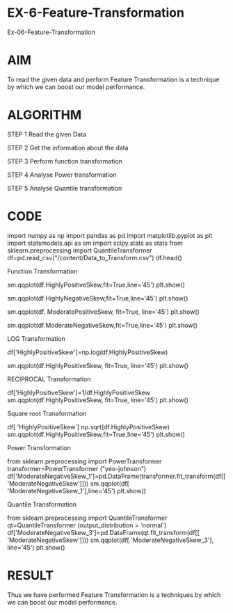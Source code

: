 # EX-6-Feature-Transformation
Ex-06-Feature-Transformation
# AIM
To read the given data and perform Feature Transformation is a technique by which we can boost our model performance.

# ALGORITHM
STEP 1 Read the given Data

STEP 2 Get the information about the data

STEP 3 Perform function transformation

STEP 4 Analyse Power transformation

STEP 5 Analyse Quantile transformation

# CODE

import numpy as np
import pandas as pd
import matplotlib.pyplot as plt
import statsmodels.api as sm
import scipy.stats as stats
from sklearn.preprocessing import QuantileTransformer
df=pd.read_csv("/content/Data_to_Transform.csv")
df.head()   

Function Transformation

sm.qqplot(df.HighlyPositiveSkew,fit=True,line='45')
plt.show()


sm.qqplot(df.HighlyNegativeSkew,fit=True,line='45')
plt.show()


sm.qqplot(df. ModeratePositiveSkew, fit=True, line='45')
plt.show()


sm.qqplot(df.ModerateNegativeSkew,fit=True,line='45')
plt.show()

LOG Transformation


df['HighlyPositiveSkew']=np.log(df.HighlyPositiveSkew)

sm.qqplot(df.HighlyPositiveSkew, fit=True, line='45')
plt.show()

RECIPROCAL Transformation


df['HighlyPositiveSkew']=1/df.HighlyPositiveSkew
sm.qqplot(df.HighlyPositiveSkew, fit=True, line='45')
plt.show()

Square root Tranaformation

df[ 'HighlyPositiveSkew']
np.sqrt(df.HighlyPositiveSkew)
sm.qqplot(df.HighlyPositiveSkew,fit=True,line='45')
plt.show()

Power Transformation

from sklearn.preprocessing import PowerTransformer
transformer=PowerTransformer ("yeo-johnson")
df['ModerateNegativeSkew_1']=pd.DataFrame(transformer.fit_transform(df[['ModerateNegativeSkew']]))
sm.qqplot(df[ 'ModerateNegativeSkew_1'],line='45')
plt.show()

Quantile Transformation

from sklearn.preprocessing import QuantileTransformer
qt=QuantileTransformer (output_distribution = 'normal')
df['ModerateNegativeSkew_3']=pd.DataFrame(qt.fit_transform(df[[ 'ModerateNegativeSkew']]))
sm.qqplot(df[ 'ModerateNegativeSkew_3'], line='45')
plt.show()

# RESULT
Thus we have performed Feature Transformation is a techniques by which we can boost our model performance.



